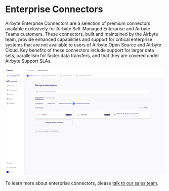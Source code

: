 # Enterprise Connectors

Airbyte Enterprise Connectors are a selection of premium connectors available exclusively for Airbyte Self-Managed Enterprise and Airbyte Teams customers. These connectors, built and maintained by the Airbyte team, provide enhanced capabilities and support for critical enterprise systems that are not available to users of Airbyte Open Source and Airbyte Cloud. Key benefits of these connectors include support for larger data sets, parallelism for faster data transfers, and that they are covered under Airbyte Support SLAs. 

![Enterprise Connector Catalog](../../platform/enterprise-setup/assets/enterprise-connectors-catalog.png)

To learn more about enterprise connectors, please [talk to our sales team](https://airbyte.com/company/talk-to-sales).
